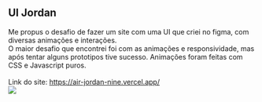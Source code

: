 ## UI Jordan
Me propus o desafio de fazer um site com uma UI que criei no figma, com diversas animações e interações.
<br>
O maior desafio que encontrei foi com as animações e responsividade, mas após tentar alguns prototipos tive sucesso.
Animações foram feitas com CSS e Javascript puros.
<br><br>
Link do site: https://air-jordan-nine.vercel.app/
<br>
<img src="https://img.icons8.com/?size=100&id=95087&format=png&color=000000">
